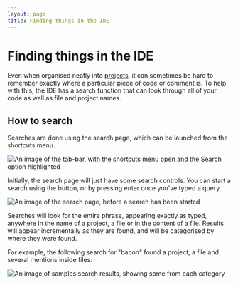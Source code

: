 ```yaml
---
layout: page
title: Finding things in the IDE
---
```


Finding things in the IDE
=========================

Even when organised neatly into [projects](/docs/IDE/creating_a_project),
it can sometimes be hard to remember exactly where a particular piece of
code or comment is.
To help with this, the IDE has a search function that can look through
all of your code as well as file and project names.

How to search
-------------

Searches are done using the search page, which can be launched from the
shortcuts menu.

![An image of the tab-bar, with the shortcuts menu open and the
  Search option highlighted](/images/content/ide/shortcuts-search.png
 "The Search option on the shortcuts menu.")

Initially, the search page will just have some search controls.
You can start a search using the button, or by pressing enter once you've typed a query.

![An image of the search page, before a search has been started](/images/content/ide/search-empty.png
 "Initially, the search page will just have a search box.")

Searches will look for the entire phrase, appearing exactly as typed,
anywhere in the name of a project, a file or in the content of a file.
Results will appear incrementally as they are found,
and will be categorised by where they were found.

For example, the following search for "bacon" found a project,
a file and several mentions inside files:

![An image of samples search results,
  showing some from each category](/images/content/ide/search-bacon.png
 "Mmm, bacon.")
